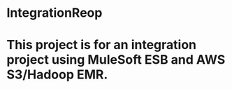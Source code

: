 # IntegrationReop
# This project is for an integration project using MuleSoft ESB and AWS S3/Hadoop EMR.
